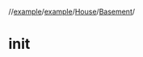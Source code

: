 //[example](../../../index.md)/[example](../../index.md)/[House](../index.md)/[Basement](index.md)/[<init>](-init-.md)



# init  

